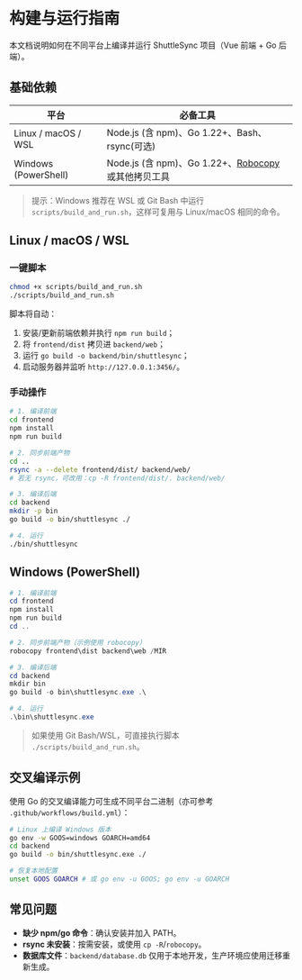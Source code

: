 # 构建与运行指南

本文档说明如何在不同平台上编译并运行 ShuttleSync 项目（Vue 前端 + Go 后端）。

## 基础依赖

| 平台 | 必备工具 |
| --- | --- |
| Linux / macOS / WSL | Node.js (含 npm)、Go 1.22+、Bash、rsync(可选) |
| Windows (PowerShell) | Node.js (含 npm)、Go 1.22+、[Robocopy](https://learn.microsoft.com/windows-server/administration/windows-commands/robocopy) 或其他拷贝工具 |

> 提示：Windows 推荐在 WSL 或 Git Bash 中运行 `scripts/build_and_run.sh`，这样可复用与 Linux/macOS 相同的命令。

## Linux / macOS / WSL

### 一键脚本
```bash
chmod +x scripts/build_and_run.sh
./scripts/build_and_run.sh
```
脚本将自动：
1. 安装/更新前端依赖并执行 `npm run build`；
2. 将 `frontend/dist` 拷贝进 `backend/web`；
3. 运行 `go build -o backend/bin/shuttlesync`；
4. 启动服务器并监听 `http://127.0.0.1:3456/`。

### 手动操作
```bash
# 1. 编译前端
cd frontend
npm install
npm run build

# 2. 同步前端产物
cd ..
rsync -a --delete frontend/dist/ backend/web/
# 若无 rsync，可改用：cp -R frontend/dist/. backend/web/

# 3. 编译后端
cd backend
mkdir -p bin
go build -o bin/shuttlesync ./

# 4. 运行
./bin/shuttlesync
```

## Windows (PowerShell)
```powershell
# 1. 编译前端
cd frontend
npm install
npm run build
cd ..

# 2. 同步前端产物（示例使用 robocopy）
robocopy frontend\dist backend\web /MIR

# 3. 编译后端
cd backend
mkdir bin
go build -o bin\shuttlesync.exe .\

# 4. 运行
.\bin\shuttlesync.exe
```
> 如果使用 Git Bash/WSL，可直接执行脚本 `./scripts/build_and_run.sh`。

## 交叉编译示例
使用 Go 的交叉编译能力可生成不同平台二进制（亦可参考 `.github/workflows/build.yml`）：
```bash
# Linux 上编译 Windows 版本
go env -w GOOS=windows GOARCH=amd64
cd backend
go build -o bin/shuttlesync.exe ./

# 恢复本地配置
unset GOOS GOARCH # 或 go env -u GOOS; go env -u GOARCH
```

## 常见问题
- **缺少 npm/go 命令**：确认安装并加入 PATH。
- **rsync 未安装**：按需安装，或使用 `cp -R`/`robocopy`。
- **数据库文件**：`backend/database.db` 仅用于本地开发，生产环境应使用迁移重新生成。

